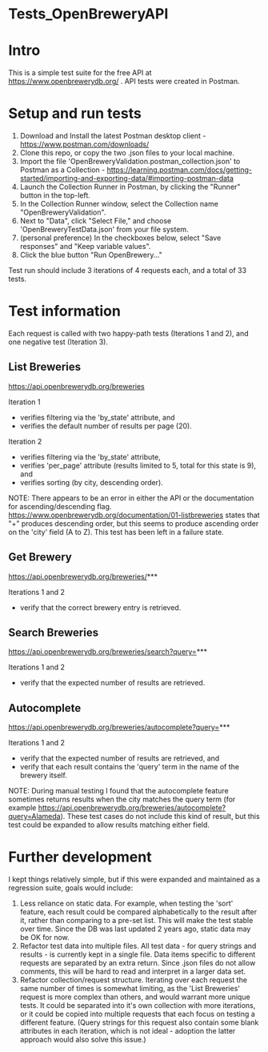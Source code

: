 # Tests_OpenBreweryAPI

# Intro
This is a simple test suite for the free API at https://www.openbrewerydb.org/ . API tests were created in Postman.
# Setup and run tests
1) Download and Install the latest Postman desktop client - https://www.postman.com/downloads/ 
2) Clone this repo, or copy the two .json files to your local machine.
3) Import the file 'OpenBreweryValidation.postman_collection.json' to Postman as a Collection - https://learning.postman.com/docs/getting-started/importing-and-exporting-data/#importing-postman-data
4) Launch the Collection Runner in Postman, by clicking the "Runner" button in the top-left.
5) In the Collection Runner window, select the Collection name "OpenBreweryValidation".
6) Next to "Data", click "Select File," and choose 'OpenBreweryTestData.json' from your file system.
7) (personal preference) In the checkboxes below, select "Save responses" and "Keep variable values".
8) Click the blue button "Run OpenBrewery..."

Test run should include 3 iterations of 4 requests each, and a total of 33 tests.

# Test information
Each request is called with two happy-path tests (Iterations 1 and 2), and one negative test (Iteration 3).

## List Breweries 
https://api.openbrewerydb.org/breweries

Iteration 1  
- verifies filtering via the 'by_state' attribute, and 
- verifies the default number of results per page (20).

Iteration 2  
- verifies filtering via the 'by_state' attribute, 
- verifies 'per_page' attribute (results limited to 5, total for this state is 9), and
- verifies sorting (by city, descending order).

NOTE: There appears to be an error in either the API or the documentation for ascending/descending flag. https://www.openbrewerydb.org/documentation/01-listbreweries states that "+" produces descending order, but this seems to produce ascending order on the 'city' field (A to Z). This test has been left in a failure state.

## Get Brewery 
https://api.openbrewerydb.org/breweries/***

Iterations 1 and 2
- verify that the correct brewery entry is retrieved.

## Search Breweries 
https://api.openbrewerydb.org/breweries/search?query=***

Iterations 1 and 2
- verify that the expected number of results are retrieved.

## Autocomplete 
https://api.openbrewerydb.org/breweries/autocomplete?query=***

Iterations 1 and 2
- verify that the expected number of results are retrieved, and
- verify that each result contains the 'query' term in the name of the brewery itself.

NOTE: During manual testing I found that the autocomplete feature sometimes returns results when the city matches the query term (for example https://api.openbrewerydb.org/breweries/autocomplete?query=Alameda). These test cases do not include this kind of result, but this test could be expanded to allow results matching either field.

# Further development
I kept things relatively simple, but if this were expanded and maintained as a regression suite, goals would include:
1) Less reliance on static data. For example, when testing the 'sort' feature, each result could be compared alphabetically to the result after it, rather than comparing to a pre-set list. This will make the test stable over time. Since the DB was last updated 2 years ago, static data may be OK for now.
2) Refactor test data into multiple files. All test data - for query strings and results - is currently kept in a single file. Data items specific to different requests are separated by an extra return. Since .json files do not allow comments, this will be hard to read and interpret in a larger data set. 
3) Refactor collection/request structure. Iterating over each request the same number of times is somewhat limiting, as the 'List Breweries' request is more complex than others, and would warrant more unique tests. It could be separated into it's own collection with more iterations, or it could be copied into multiple requests that each focus on testing a different feature. (Query strings for this request also contain some blank attributes in each iteration, which is not ideal - adoption the latter approach would also solve this issue.)


